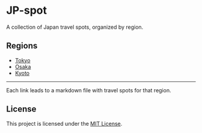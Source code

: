 # JP-spot

A collection of Japan travel spots, organized by region.

## Regions

- [Tokyo](./Tokyo.md)
- [Osaka](./Osaka.md)
- [Kyoto](./Kyoto.md)

---

Each link leads to a markdown file with travel spots for that region.

## License

This project is licensed under the [MIT License](./LICENSE).
